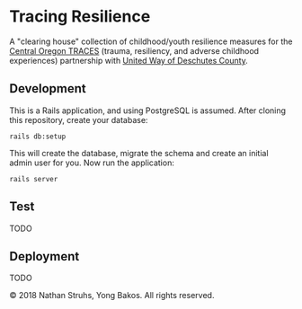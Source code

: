 # Tracing Resilience

A "clearing house" collection of childhood/youth resilience measures for the
[Central Oregon TRACES](http://tracesco.org/)
(trauma, resiliency, and adverse childhood experiences) partnership with
[United Way of Deschutes County](http://www.deschutesunitedway.org).

## Development

This is a Rails application, and using PostgreSQL is assumed. After cloning this
repository, create your database:

`rails db:setup`

This will create the database, migrate the schema and create an initial admin
user for you. Now run the application:

`rails server`

## Test

TODO

## Deployment

TODO


&copy; 2018 Nathan Struhs, Yong Bakos. All rights reserved.
